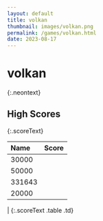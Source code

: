 ```yaml
---
layout: default
title: volkan
thumbnail: images/volkan.png
permalink: /games/volkan.html
date: 2023-08-17
---
```


# volkan 
{:.neontext}

## High Scores 
{:.scoreText}

| Name | Score | 
| :---- | ----: | 
| 30000 | 
| 50000 | 
| 331643 | 
| 20000 | 
| 
{:.scoreText .table .td}